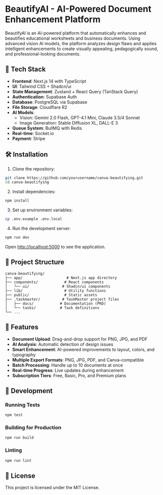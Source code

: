 # BeautifyAI - AI-Powered Document Enhancement Platform

BeautifyAI is an AI-powered platform that automatically enhances and beautifies educational worksheets and business documents. Using advanced vision AI models, the platform analyzes design flaws and applies intelligent enhancements to create visually appealing, pedagogically sound, and professional-looking documents.

## 🚀 Tech Stack

- **Frontend**: Next.js 14 with TypeScript
- **UI**: Tailwind CSS + Shadcn/ui
- **State Management**: Zustand + React Query (TanStack Query)
- **Authentication**: Supabase Auth
- **Database**: PostgreSQL via Supabase
- **File Storage**: Cloudflare R2
- **AI Models**: 
  - Vision: Gemini 2.0 Flash, GPT-4.1 Mini, Claude 3.5/4 Sonnet
  - Image Generation: Stable Diffusion XL, DALL-E 3
- **Queue System**: BullMQ with Redis
- **Real-time**: Socket.io
- **Payment**: Stripe

## 🛠️ Installation

1. Clone the repository:
```bash
git clone https://github.com/yourusername/canva-beautifying.git
cd canva-beautifying
```

2. Install dependencies:
```bash
npm install
```

3. Set up environment variables:
```bash
cp .env.example .env.local
```

4. Run the development server:
```bash
npm run dev
```

Open [http://localhost:5000](http://localhost:5000) to see the application.

## 📝 Project Structure

```
canva-beautifying/
├── app/                    # Next.js app directory
├── components/            # React components
│   └── ui/               # Shadcn/ui components
├── lib/                   # Utility functions
├── public/                # Static assets
├── .taskmaster/          # TaskMaster project files
│   ├── docs/            # Documentation (PRD)
│   └── tasks/           # Task definitions
└── ...
```

## 🎯 Features

- **Document Upload**: Drag-and-drop support for PNG, JPG, and PDF
- **AI Analysis**: Automatic detection of design issues
- **Smart Enhancement**: AI-powered improvements to layout, colors, and typography
- **Multiple Export Formats**: PNG, JPG, PDF, and Canva-compatible
- **Batch Processing**: Handle up to 10 documents at once
- **Real-time Progress**: Live updates during enhancement
- **Subscription Tiers**: Free, Basic, Pro, and Premium plans

## 🔧 Development

### Running Tests
```bash
npm test
```

### Building for Production
```bash
npm run build
```

### Linting
```bash
npm run lint
```

## 📄 License

This project is licensed under the MIT License.
